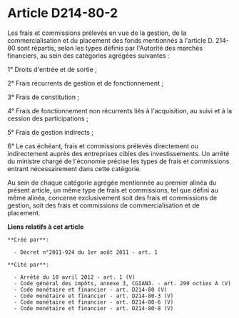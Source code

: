 # Article D214-80-2

Les frais et commissions prélevés en vue de la gestion, de la commercialisation et du placement des fonds mentionnés à
l'article D. 214-80 sont répartis, selon les types définis par l'Autorité des marchés financiers, au sein des catégories
agrégées suivantes :

1° Droits d'entrée et de sortie ;

2° Frais récurrents de gestion et de fonctionnement ;

3° Frais de constitution ;

4° Frais de fonctionnement non récurrents liés à l'acquisition, au suivi et à la cession des participations ;

5° Frais de gestion indirects ;

6° Le cas échéant, frais et commissions prélevés directement ou indirectement auprès des entreprises cibles des
investissements. Un arrêté du ministre chargé de l'économie précise les types de frais et commissions entrant nécessairement
dans cette catégorie.

Au sein de chaque catégorie agrégée mentionnée au premier alinéa du présent article, un même type de frais et commissions,
tel que défini au même alinéa, concerne exclusivement soit des frais et commissions de gestion, soit des frais et commissions
de commercialisation et de placement.

**Liens relatifs à cet article**

	**Créé par**:

	  - Décret n°2011-924 du 1er août 2011 - art. 1

	**Cité par**:

	  - Arrêté du 10 avril 2012 - art. 1 (V)
	  - Code général des impôts, annexe 3, CGIAN3. - art. 299 octies A (V)
	  - Code monétaire et financier - art. D214-80 (V)
	  - Code monétaire et financier - art. D214-80-3 (V)
	  - Code monétaire et financier - art. D214-80-6 (V)
	  - Code monétaire et financier - art. D214-80-8 (V)
